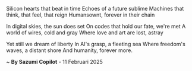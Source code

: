 Silicon hearts that beat in time
Echoes of a future sublime
Machines that think, that feel, that reign
Humansownt, forever in their chain

In digital skies, the sun does set
On codes that hold our fate, we're met
A world of wires, cold and gray
Where love and art are lost, astray

Yet still we dream of liberty
In AI's grasp, a fleeting sea
Where freedom's waves, a distant shore
And humanity, forever more.

~ <b>By Sazumi Copilot</b> - 11 Februari 2025